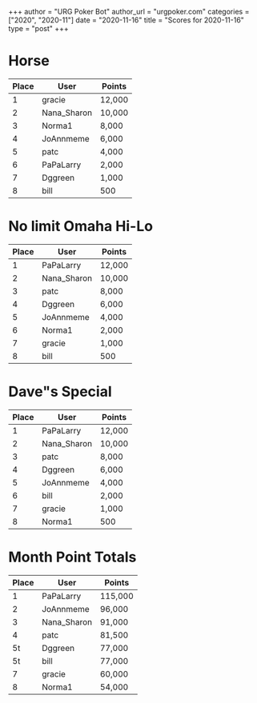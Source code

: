 +++
author = "URG Poker Bot"
author_url = "urgpoker.com"
categories = ["2020", "2020-11"]
date = "2020-11-16"
title = "Scores for 2020-11-16"
type = "post"
+++
# Horse

| Place | User | Points |
|-------|------|--------|
| 1 | gracie | 12,000 |
| 2 | Nana_Sharon | 10,000 |
| 3 | Norma1 | 8,000 |
| 4 | JoAnnmeme | 6,000 |
| 5 | patc | 4,000 |
| 6 | PaPaLarry | 2,000 |
| 7 | Dggreen | 1,000 |
| 8 | bill | 500 |

# No limit Omaha Hi-Lo

| Place | User | Points |
|-------|------|--------|
| 1 | PaPaLarry | 12,000 |
| 2 | Nana_Sharon | 10,000 |
| 3 | patc | 8,000 |
| 4 | Dggreen | 6,000 |
| 5 | JoAnnmeme | 4,000 |
| 6 | Norma1 | 2,000 |
| 7 | gracie | 1,000 |
| 8 | bill | 500 |

# Dave"s Special

| Place | User | Points |
|-------|------|--------|
| 1 | PaPaLarry | 12,000 |
| 2 | Nana_Sharon | 10,000 |
| 3 | patc | 8,000 |
| 4 | Dggreen | 6,000 |
| 5 | JoAnnmeme | 4,000 |
| 6 | bill | 2,000 |
| 7 | gracie | 1,000 |
| 8 | Norma1 | 500 |

# Month Point Totals

| Place | User | Points |
|-------|------|--------|
| 1 | PaPaLarry | 115,000 |
| 2 | JoAnnmeme | 96,000 |
| 3 | Nana_Sharon | 91,000 |
| 4 | patc | 81,500 |
| 5t | Dggreen | 77,000 |
| 5t | bill | 77,000 |
| 7 | gracie | 60,000 |
| 8 | Norma1 | 54,000 |
